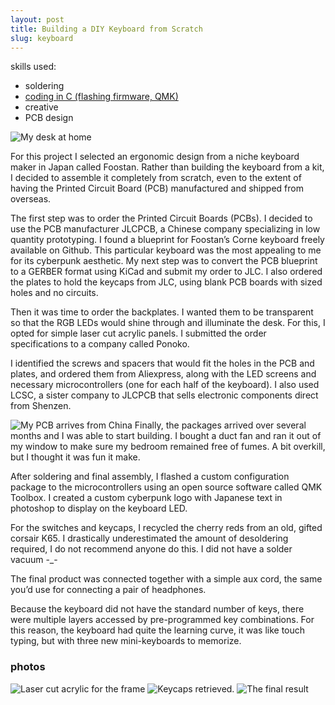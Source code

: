 ```yaml
---
layout: post
title: Building a DIY Keyboard from Scratch
slug: keyboard
---
```


skills used:
- soldering
- [coding in C (flashing firmware, QMK)](https://github.com/cforcomputer/patkey)
- creative 
- PCB design

![My desk at home](assets/images/projects/desk-extractor.jpeg)

For this project I selected an ergonomic design from a niche keyboard maker in Japan called Foostan. Rather than building the keyboard from a kit, I decided to assemble it completely from scratch, even to the extent of having the Printed Circuit Board (PCB) manufactured and shipped from overseas.

The first step was to order the Printed Circuit Boards (PCBs). I decided to use the PCB manufacturer JLCPCB, a Chinese company specializing in low quantity prototyping. I found a blueprint for Foostan’s Corne keyboard freely available on Github. This particular keyboard was the most appealing to me for its cyberpunk aesthetic. My next step was to convert the PCB blueprint to a GERBER format using KiCad and submit my order to JLC. I also ordered the plates to hold the keycaps from JLC, using blank PCB boards with sized holes and no circuits.

Then it was time to order the backplates. I wanted them to be transparent so that the RGB LEDs would shine through and illuminate the desk. For this, I opted for simple laser cut acrylic panels. I submitted the order specifications to a company called Ponoko.

I identified the screws and spacers that would fit the holes in the PCB and plates, and ordered them from Aliexpress, along with the LED screens and necessary microcontrollers (one for each half of the keyboard). I also used LCSC, a sister company to JLCPCB that sells electronic components direct from Shenzen.

![My PCB arrives from China](assets/images/projects/sealed-pcb.jpeg)
Finally, the packages arrived over several months and I was able to start building. I bought a duct fan and ran it out of my window to make sure my bedroom remained free of fumes. A bit overkill, but I thought it was fun it make.

After soldering and final assembly, I flashed a custom configuration package to the microcontrollers using an open source software called QMK Toolbox. I created a custom cyberpunk logo with Japanese text in photoshop to display on the keyboard LED.

For the switches and keycaps, I recycled the cherry reds from an old, gifted corsair K65. I drastically underestimated the amount of desoldering required, I do not recommend anyone do this. I did not have a solder vacuum -_-

The final product was connected together with a simple aux cord, the same you’d use for connecting a pair of headphones.

Because the keyboard did not have the standard number of keys, there were multiple layers accessed by pre-programmed key combinations. For this reason, the keyboard had quite the learning curve, it was like touch typing, but with three new mini-keyboards to memorize.

### photos
![Laser cut acrylic for the frame](assets/images/projects/laser-cut.jpeg)
![Keycaps retrieved.](assets/images/projects/keycaps.jpeg)
![The final result](assets/images/projects/split-kb-final.jpeg)